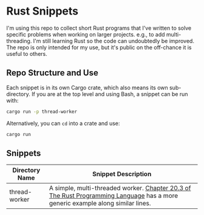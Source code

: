 # Rust Snippets

I'm using this repo to collect short Rust programs that I've written to solve specific problems
when working on larger projects. e.g., to add multi-threading. I'm still learning Rust so the
code can undoubtedly be improved. The repo is only intended for my use, but it's public on the
off-chance it is useful to others.

## Repo Structure and Use

Each snippet is in its own Cargo crate, which also means its own sub-directory. If you are at the
top level and using Bash, a snippet can be run with:
```bash
cargo run -p thread-worker
```

Alternatively, you can ```cd``` into a crate and use:
```bash
cargo run
```

## Snippets

| Directory Name | Snippet Description |
| --- | --- |
| thread-worker | A simple, multi-threaded worker. [Chapter 20.3 of The Rust Programming Language](https://doc.rust-lang.org/book/ch20-03-graceful-shutdown-and-cleanup.html) has a more generic example along similar lines. |
